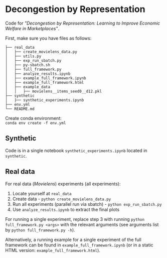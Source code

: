 # Decongestion by Representation

Code for *"Decongestion by Representation: Learning
to Improve Economic Welfare in Marketplaces"*. 

First, make sure you have files as follows:
```
├── real_data
│   ├── create_movielens_data.py
│   ├── utils.py
│   ├── exp_run_sbatch.py
│   ├── py-sbatch.sh
│   ├── full_framework.py
│   ├── analyze_results.ipynb
│   ├── example_full_framework.ipynb
│   ├── example_full_framework.html
│   ├── example_data
│   │   ├── movielens__items_seed0__d12.pkl
├── synthetic
│   ├── synthetic_experiments.ipynb
├── env.yml
└── README.md
```

Create conda environment: <br>
`conda env create -f env.yml`

## Synthetic
Code is in a single notebook `synthetic_experiments.ipynb` located in `synthetic`.

## Real data
For real data (*Movielens*) experiments (all experiments):
1. Locate yourself at `real_data`
2. Create data - `python create_movielens_data.py`
3. Run all experiments (parallel run via sbatch) - `python exp_run_sbatch.py`   
4. Use `analyze_results.ipynb` to extract the final plots

For running a single experiment, replace step 3 with running `python full_framework.py <args>` with the relevant arguments (see arguments list by `python full_framework.py -h`). 

Alternatively, a running example for a single experiment of the full framework can be found in `example_full_framework.ipynb` (or in a static HTML version: `example_full_framework.html`).